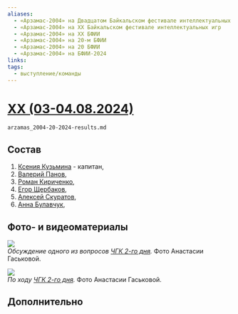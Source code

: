 ```yaml
---
aliases:
  - «Арзамас-2004» на Двадцатом Байкальском фестивале интеллектуальных игр
  - «Арзамас-2004» на XX Байкальском фестивале интеллектуальных игр
  - «Арзамас-2004» на XX БФИИ
  - «Арзамас-2004» на 20-м БФИИ
  - «Арзамас-2004» на 20 БФИИ
  - «Арзамас-2004» на БФИИ-2024
links: 
tags:
  - выступление/команды
---
```

# [XX (03-04.08.2024)](bfii-20-2024)  [ ](arzamas_2004.md)

```{.include}
arzamas_2004-20-2024-results.md
```

## Состав

1. [Ксения Кузьмина](kuzmina-20-2024.md) - капитан,
2. [Валерий Панов](panov-20-2024.md),
3. [Роман Кириченко](kirichenko-20-2024.md),
4. [Егор Щербаков](scherbakov_egor-20-2024.md),
5. [Алексей Скуратов](skuratov-20-2024.md),
6. [Анна Булавчук](bulavchuk_anna_aleksandrovna-20-2024.md),

## Фото- и видеоматериалы

![](139_rBtDALcNVYg.jpg)<br>*Обсуждение одного из вопросов [ЧГК 2-го дня](maingame-19-2023-08-06.md).* Фото Анастасии Гаськовой.

![](181_1wqKqAFt3Yw.jpg)<br>*По ходу [ЧГК 2-го дня](maingame-19-2023-08-06.md).* Фото Анастасии Гаськовой.

## Дополнительно